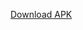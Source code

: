
<a id="raw-url" href="https://github.com/LeonardRingot/mymobileapp_meteo/raw/master/mymobileapp_meteo-398b97e454fa4b58b40f8a0ef32d0481-signed.apk">Download APK</a>
